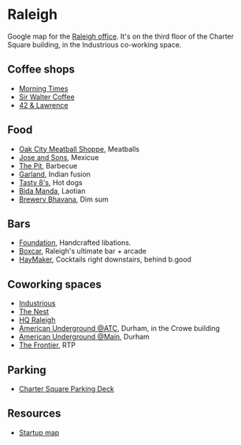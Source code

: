 # Raleigh

Google map for the [Raleigh office](https://goo.gl/maps/QzNFKneBi352).
It's on the third floor of the Charter Square building, in the Industrious
co-working space.

## Coffee shops

* [Morning Times](http://goo.gl/p2LNez)
* [Sir Walter Coffee](https://goo.gl/maps/ChKtn7isbHS2)
* [42 & Lawrence](https://goo.gl/maps/YtF9KVtxW1n)

## Food
* [Oak City Meatball Shoppe](http://goo.gl/UMshXB), Meatballs
* [Jose and Sons](http://goo.gl/qqpt8E), Mexicue
* [The Pit](http://goo.gl/BwlrHq), Barbecue
* [Garland](http://goo.gl/3tilO5), Indian fusion
* [Tasty 8's](http://goo.gl/8lWeHp), Hot dogs
* [Bida Manda](http://goo.gl/63BE7g), Laotian
* [Brewery Bhavana](https://goo.gl/maps/RNDBvcfsWzM2), Dim sum

## Bars

* [Foundation](http://goo.gl/Nxs9a4), Handcrafted libations.
* [Boxcar](http://goo.gl/J0FPs4), Raleigh's ultimate bar + arcade
* [HayMaker](https://goo.gl/maps/DgnPfPsvXBS2), Cocktails right downstairs,
  behind b.good

## Coworking spaces

* [Industrious](https://goo.gl/maps/DgnPfPsvXBS2)
* [The Nest](https://goo.gl/maps/xezNBYMkHNT2)
* [HQ Raleigh](http://goo.gl/thNLlP)
* [American Underground @ATC](http://goo.gl/qyKAfi), Durham, in the Crowe
  building
* [American Underground @Main](http://goo.gl/azUHoo), Durham
* [The Frontier](http://goo.gl/MZvw4m), RTP

## Parking

* [Charter Square Parking Deck](https://goo.gl/maps/ZoVyLjdWLbN2)

## Resources

* [Startup map](http://openmaps.raleighnc.gov/startup-map/)
